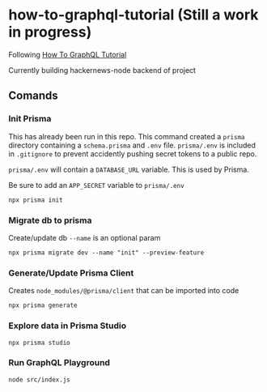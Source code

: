 # how-to-graphql-tutorial (Still a work in progress)
Following [How To GraphQL Tutorial](https://www.howtographql.com/graphql-js/0-introduction)

Currently building hackernews-node backend of project

## Comands
### Init Prisma 
This has already been run in this repo. This command created a `prisma` directory containing a `schema.prisma` and `.env` file. `prisma/.env` is included in `.gitignore` to prevent accidently pushing secret tokens to a public repo.

`prisma/.env` will contain a `DATABASE_URL` variable. This is used by Prisma.

Be sure to add an `APP_SECRET` variable to `prisma/.env`


```
npx prisma init
```

### Migrate db to prisma
Create/update db `--name` is an optional param
```
npx prisma migrate dev --name "init" --preview-feature
```

### Generate/Update Prisma Client 
Creates `node_modules/@prisma/client` that can be imported into code
```
npx prisma generate
```

### Explore data in Prisma Studio
```
npx prisma studio
```

### Run GraphQL Playground
```
node src/index.js
```
